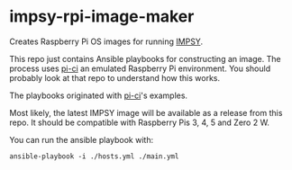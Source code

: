 # impsy-rpi-image-maker

Creates Raspberry Pi OS images for running [IMPSY](https://github.com/cpmpercussion/imps).

This repo just contains Ansible playbooks for constructing an image. The process uses [pi-ci](https://github.com/ptrsr/pi-ci/) an emulated Raspberry Pi environment. You should probably look at that repo to understand how this works.

The playbooks originated with [pi-ci](https://github.com/ptrsr/pi-ci/)'s examples.

Most likely, the latest IMPSY image will be available as a release from this repo. It should be compatible with Raspberry Pis 3, 4, 5 and Zero 2 W.

You can run the ansible playbook with:

```
ansible-playbook -i ./hosts.yml ./main.yml
```

